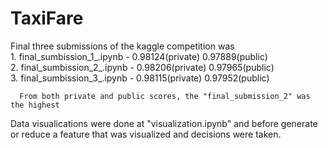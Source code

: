 # TaxiFare
Final three submissions of the kaggle competition was \
      1. final_sumbission_1_.ipynb - 0.98124(private)  0.97889(public) \
      2. final_sumbission_2_.ipynb - 0.98206(private)  0.97965(public) \
      3. final_sumbission_3_.ipynb - 0.98115(private)  0.97952(public) 
      
      From both private and public scores, the "final_submission_2" was the highest


Data visualications were done at "visualization.ipynb" and before generate or reduce a feature that was visualized and decisions were taken.

